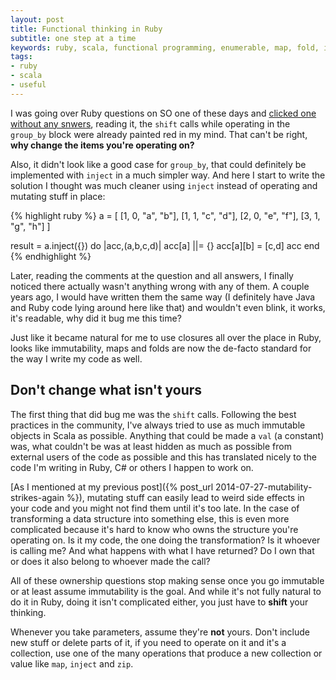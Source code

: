 ```yaml
---
layout: post
title: Functional thinking in Ruby
subtitle: one step at a time
keywords: ruby, scala, functional programming, enumerable, map, fold, inject
tags:
- ruby
- scala
- useful
---
```


I was going over Ruby questions on SO one of these days and [clicked one without any snwers](http://stackoverflow.com/questions/25033912/convert-array-into-a-hash/25037634#25037634),  reading it, the `shift` calls while operating in the `group_by` block were already painted red in my mind. That can't be right, **why change the items you're operating on?**

Also, it didn't look like a good case for `group_by`, that could definitely be implemented with  `inject` in a much simpler way. And here I start to write the solution I thought was much cleaner using `inject` instead of operating and mutating stuff in place:

{% highlight ruby %}
a = [ [1, 0, "a", "b"], [1, 1, "c", "d"], [2, 0, "e", "f"], [3, 1, "g", "h"] ]

result = a.inject({}) do |acc,(a,b,c,d)|
  acc[a] ||= {}
  acc[a][b] = [c,d]
  acc
end  
{% endhighlight %}

Later, reading the comments at the question and all answers, I finally noticed there actually wasn't anything wrong with any of them. A couple years ago, I would have written them the same way (I definitely have Java and Ruby code lying around here like that) and wouldn't even blink, it works, it's readable, why did it bug me this time?

Just like it became natural for me to use closures all over the place in Ruby, looks like immutability, maps and folds are now the de-facto standard for the way I write my code as well.

## Don't change what isn't yours

The first thing that did bug me was the `shift` calls. Following the best practices in the community, I've always tried to use as much immutable objects in Scala as possible. Anything that could be made a `val` (a constant) was, what couldn't be was at least hidden as much as possible from external users of the code as possible and this has translated nicely to the code I'm writing in Ruby, C# or others I happen to work on.

[As I mentioned at my previous post]({% post_url 2014-07-27-mutability-strikes-again %}), mutating stuff can easily lead to weird side effects in your code and you might not find them until it's too late. In the case of transforming a data structure into something else, this is even more complicated because it's hard to know who owns the structure you're operating on. Is it my code, the one doing the transformation? Is it whoever is calling me? And what happens with what I have returned? Do I own that or does it also belong to whoever made the call?

All of these ownership questions stop making sense once you go immutable or at least assume immutability is the goal. And while it's not fully natural to do it in Ruby, doing it isn't complicated either, you just have to **shift** your thinking.

Whenever you take parameters, assume they're **not** yours. Don't include new stuff or delete parts of it, if you need to operate on it and it's a collection, use one of the many operations that produce a new collection or value like `map`, `inject` and `zip`.
